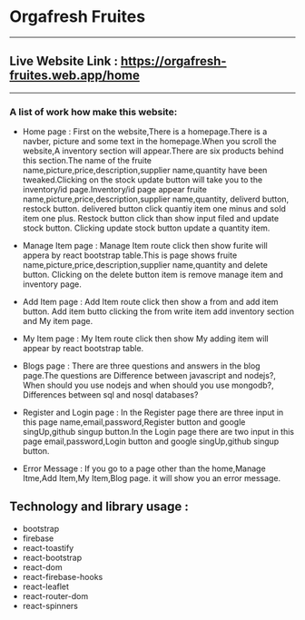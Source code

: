 # Orgafresh Fruites
***
## Live Website Link : https://orgafresh-fruites.web.app/home
***
### A list of work how make this website:

* Home page : First on the website,There is a homepage.There is a navber, picture and some text in the homepage.When you scroll the website,A inventory section will appear.There are six products behind this section.The name of the fruite name,picture,price,description,supplier name,quantity have been tweaked.Clicking on the stock update button will take you to the inventory/id page.Inventory/id page appear fruite name,picture,price,description,supplier name,quantity, deliverd button, restock button. delivered button click quantiy item one minus and sold item one plus. Restock button click than show input filed and update stock button. Clicking update stock button update a quantity item.

* Manage Item page : Manage Item route click then show furite will appera by react bootstrap table.This is page shows fruite name,picture,price,description,supplier name,quantity and delete button. Clicking on the delete button item is remove manage item and inventory page.

* Add Item page : Add Item route click then show a from and add item button. Add item butto clicking the from write item add inventory section and My item page.

* My Item page : My Item route click then show My adding item will appear by react bootstrap table.

* Blogs page : There are three questions and answers in the blog page.The questions are Difference between javascript and nodejs?, When should you use nodejs and when should you use mongodb?, Differences between sql and nosql databases?

* Register and Login page : In the Register page there are three input in this page name,email,password,Register button and google singUp,github singup button.In the Login page there are two input in this page email,password,Login button and google singUp,github singup button.

* Error Message : If you go to a page other than the home,Manage Itme,Add Item,My Item,Blog page. it will show you an error message.

## Technology and library usage :
* bootstrap
* firebase
* react-toastify
* react-bootstrap
* react-dom
* react-firebase-hooks
* react-leaflet
* react-router-dom
* react-spinners